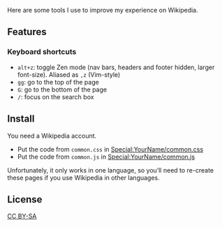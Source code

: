 Here are some tools I use to improve my experience on Wikipedia.

## Features

### Keyboard shortcuts

- `alt+z`: toggle Zen mode (nav bars, headers and footer hidden, larger
  font-size). Aliased as `,z` (Vim-style)
- `gg`: go to the top of the page
- `G`: go to the bottom of the page
- `/`: focus on the search box

## Install

You need a Wikipedia account.

- Put the code from `common.css` in [Special:YourName/common.css][wkcss]
- Put the code from `common.js` in [Special:YourName/common.js][wkjs]

[wkcss]: https://en.wikipedia.org/wiki/Special:MyPage/common.css
[wkjs]:  https://en.wikipedia.org/wiki/Special:MyPage/common.js

Unfortunately, it only works in one language, so you’ll need to re-create these
pages if you use Wikipedia in other languages.

## License

[CC BY-SA](https://creativecommons.org/licenses/by-sa/3.0/)
